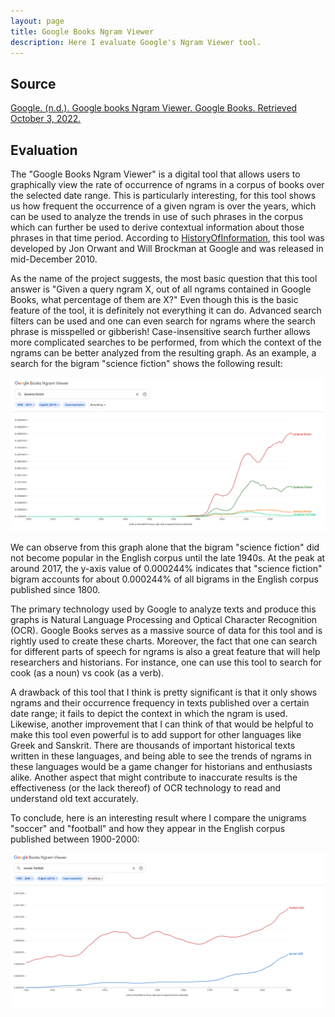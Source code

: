 ```yaml
---
layout: page
title: Google Books Ngram Viewer
description: Here I evaluate Google's Ngram Viewer tool.
---
```

## Source

[Google. (n.d.). Google books Ngram Viewer. Google Books. Retrieved October 3, 2022.](https://books.google.com/ngrams)

## Evaluation

The "Google Books Ngram Viewer" is a digital tool that allows users to graphically view the rate of occurrence of ngrams in a corpus of books over the selected date range. This is particularly interesting, for this tool shows us how frequent the occurrence of a given ngram is over the years, which can be used to analyze the trends in use of such phrases in the corpus which can further be used to derive contextual information about those phrases in that time period. According to [HistoryOfInformation](https://www.historyofinformation.com/detail.php?id=3786), this tool was developed by Jon Orwant and Will Brockman at Google and was released in mid-December 2010.

As the name of the project suggests, the most basic question that this tool answer is "Given a query ngram X, out of all ngrams contained in Google Books, what percentage of them are X?" Even though this is the basic feature of the tool, it is definitely not everything it can do. Advanced search filters can be used and one can even search for ngrams where the search phrase is misspelled or gibberish! Case-insensitive search further allows more complicated searches to be performed, from which the context of the ngrams can be better analyzed from the resulting graph. As an example, a search for the bigram "science fiction" shows the following result:

<img src="../assets/fiction.png" alt="science fiction bigram search" width="900"/>

We can observe from this graph alone that the bigram "science fiction" did not become popular in the English corpus until the late 1940s. At the peak at around 2017, the y-axis value of 0.000244% indicates that "science fiction" bigram accounts for about 0.000244% of all bigrams in the English corpus published since 1800.

The primary technology used by Google to analyze texts and produce this graphs is Natural Language Processing and Optical Character Recognition (OCR). Google Books serves as a massive source of data for this tool and is rightly used to create these charts. Moreover, the fact that one can search for different parts of speech for ngrams is also a great feature that will help researchers and historians. For instance, one can use this tool to search for cook (as a noun) vs cook (as a verb). 


A drawback of this tool that I think is pretty significant is that it only shows ngrams and their occurrence frequency in texts published over a certain date range; it fails to depict the context in which the ngram is used. Likewise, another improvement that I can think of that would be helpful to make this tool even powerful is to add support for other languages like Greek and Sanskrit. There are thousands of important historical texts written in these languages, and being able to see the trends of ngrams in these languages would be a game changer for historians and enthusiasts alike. Another aspect that might contribute to inaccurate results is the effectiveness (or the lack thereof) of OCR technology to read and understand old text accurately.

To conclude, here is an interesting result where I compare the unigrams "soccer" and "football" and how they appear in the English corpus published between 1900-2000:

<img src="../assets/football.png" alt="soccer vs football unigram" width="900"/>